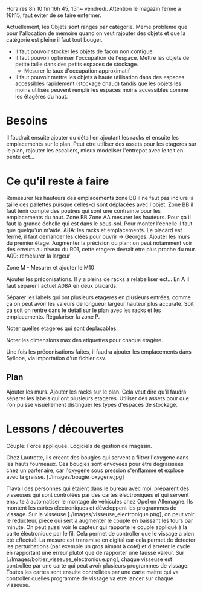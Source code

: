 Horaires 8h 10 fin 16h 45, 15h~ vendredi. Attention le magazin ferme a 16h15, faut eviter de se faire enfermer.

Actuellement, les Objets sont rangés par catégorie. Meme problème que pour l'allocation de mémoire quand on veut rajouter des objets et que la catégorie est pleine il faut tout bouger.
- Il faut pouvoir stocker les objets de façon non contigue.
- Il faut pouvoir optimiser l'occupation de l'espace. Mettre les objets de petite taille dans des petits espaces de stockage.
    + Mesurer le taux d'occupation approximatif
- Il faut pouvoir mettre les objets à haute utilisation dans des espaces accessibles rapidement (stockage chaud) tandis que les objets les moins utilisés peuvent remplir les espaces moins accessibles comme les étagères du haut.

# Besoins

Il faudrait ensuite ajouter du détail en ajoutant les racks et ensuite les emplacements sur le plan. Peut etre utiliser des assets pour les etageres sur le plan, rajouter les escaliers, mieux modeliser l'entrepot avec le toit en pente ect...

# Ce qu'il reste à faire

Remesurer les hauteurs des emplacements zone BB il ne faut pas inclure la taille des pallettes puisque celles-ci sont déplacées avec l'objet.
Zone BB il faut tenir compte des poutres qui sont une contrainte pour les emplacements du haut.
Zone BB Zone AA mesurer les hauteurs. Pour ça il faut la grande échelle qui est dans le sous-sol. Pour monter l'échelle il faut que quelqu'un m'aide.
A8A: les racks et emplacements. Le placard est fermé, il faut demander les clées pour ouvrir -> Georges.
Ajouter les murs du premier étage.
Augmenter la précision du plan: on peut notamment voir des erreurs au niveau du R01, cette etagere devrait etre plus proche du mur.
A00: remesurer la largeur

Zone M - Mesurer et ajouter le M10

Ajouter les préconisations. Il y a pleins de racks a relabelliser ect...
En A il faut séparer l'actuel A08A en deux placards. 

Séparer les labels qui ont plusieurs etageres en plusieurs entrées, comme ça on peut avoir les valeurs de longueur largeur hauteur plus accurate. Soit ça soit on rentre dans le detail sur le plan avec les racks et les emplacements.
Régulariser la zone P.

Noter quelles etageres qui sont déplaçables.

Noter les dimensions max des etiquettes pour chaque étagère.

Une fois les préconisations faites, il faudra ajouter les emplacements dans Syllobe, via importation d'un fichier csv.

## Plan

Ajouter les murs.
Ajouter les racks sur le plan. Cela veut dire qu'il faudra séparer les labels qui ont plusieurs etageres.
Utiliser des assets pour que l'on puisse visuellement distinguer les types d'espaces de stockage.

# Lessons / découvertes

Couple: Force appliquée.
Logiciels de gestion de magasin.

Chez Lautrette, ils creent des bougies qui servent a filtrer l'oxygene dans les hauts fourneaux. Ces bougies sont envoyées pour être dégraissées chez un partenaire, car l'oxygene sous pression s'enflamme et explose avec la graisse. [./Images/bougie_oxygene.jpg]

Travail des personnes qui étaient dans le bureau avec moi: préparent des visseuses qui sont controlées par des cartes électroniques et qui servent ensuite à automatiser le montage de véhicules chez Opel en Allemagne. Ils montent les cartes électroniques et développent les programmes de vissage.
Sur la visseuse [./Images/visseuse_electronique.png], on peut voir le réducteur, pièce qui sert à augmenter le couple en baissant les tours par minute. On peut aussi voir le capteur qui rapporte le couple appliqué à la carte éléctronique par le fil. Cela permet de controller que le vissage a bien été effectué. La mesure est transmise en digital car cela permet de detecter les perturbations (par exemple un gros aimant à coté) et d'arreter le cycle en rapportant une erreur plutot que de rapporter une fausse valeur.
Sur [./Images/boitier_visseuse_electronique.png], chaque visseuse est controllée par une carte qui peut avoir plusieurs programmes de vissage. Toutes les cartes sont ensuite controllées par une carte maitre qui va controller quelles programme de vissage va etre lancer sur chaque visseuse.
